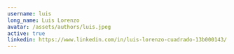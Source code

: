 ```yaml
---
username: luis
long_name: Luis Lorenzo
avatar: /assets/authors/luis.jpeg
active: true
linkedin: https://www.linkedin.com/in/luis-lorenzo-cuadrado-13b000143/
---
```

